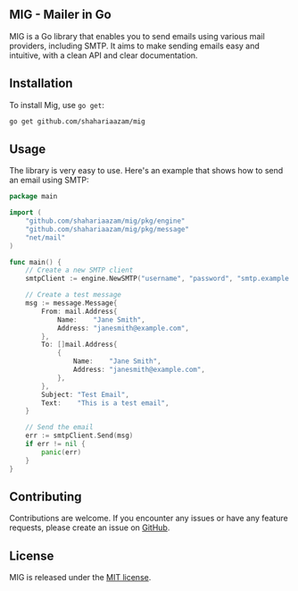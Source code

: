 MIG - Mailer in Go
-----------
MIG is a Go library that enables you to send emails using various mail providers, including SMTP. It aims to make sending emails easy and intuitive, with a clean API and clear documentation.

## Installation

To install Mig, use `go get`:

```sh
go get github.com/shahariaazam/mig
```

Usage
-----

The library is very easy to use. Here's an example that shows how to send an email using SMTP:

```go
package main

import (
	"github.com/shahariaazam/mig/pkg/engine"
	"github.com/shahariaazam/mig/pkg/message"
	"net/mail"
)

func main() {
	// Create a new SMTP client
	smtpClient := engine.NewSMTP("username", "password", "smtp.example.com", "587")

	// Create a test message
	msg := message.Message{
		From: mail.Address{
			Name:    "Jane Smith",
			Address: "janesmith@example.com",
		},
		To: []mail.Address{
			{
				Name:    "Jane Smith",
				Address: "janesmith@example.com",
			},
		},
		Subject: "Test Email",
		Text:    "This is a test email",
	}

	// Send the email
	err := smtpClient.Send(msg)
	if err != nil {
		panic(err)
	}
}
```

Contributing
------------

Contributions are welcome. If you encounter any issues or have any feature requests, please create an issue on [GitHub](https://github.com/shahariaazam/mig).

License
-------

MIG is released under the [MIT license](https://github.com/shahariaazam/mig/blob/main/LICENSE).